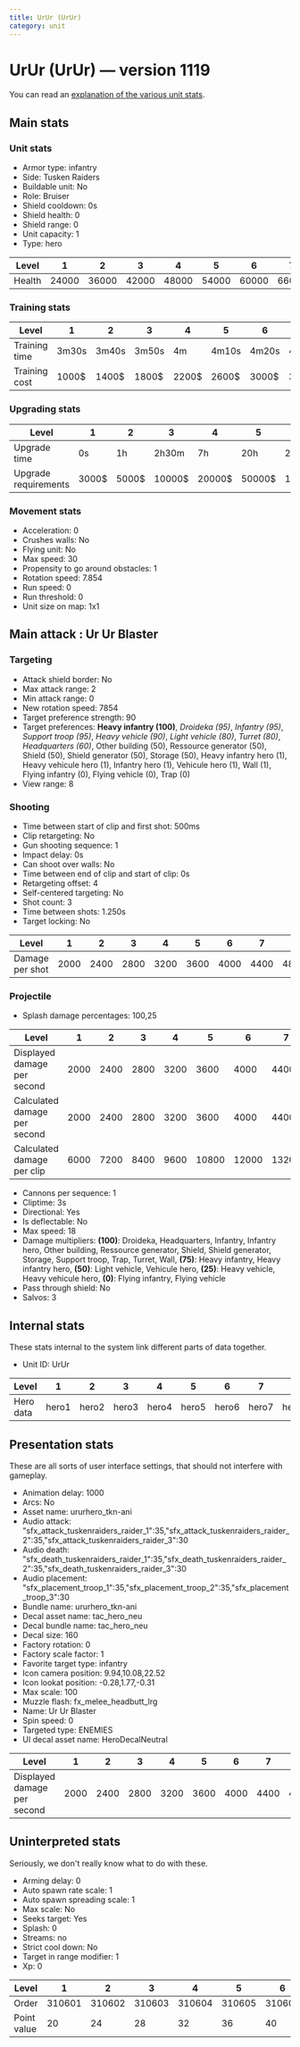 ```yaml
---
title: UrUr (UrUr)
category: unit
---
```


# UrUr (UrUr) — version 1119

You can read an [explanation  of the various unit stats](unitexplained.md).

## Main stats

### Unit stats

  * Armor type: infantry
  * Side: Tusken Raiders
  * Buildable unit: No
  * Role: Bruiser
  * Shield cooldown: 0s
  * Shield health: 0
  * Shield range: 0
  * Unit capacity: 1
  * Type: hero

|Level |1    |2    |3    |4    |5    |6    |7    |8    |9    |10   |
|------|-----|-----|-----|-----|-----|-----|-----|-----|-----|-----|
|Health|24000|36000|42000|48000|54000|60000|66000|72000|78000|90000|


### Training stats

|Level        |1    |2    |3    |4    |5    |6    |7    |8    |9    |10   |
|-------------|-----|-----|-----|-----|-----|-----|-----|-----|-----|-----|
|Training time|3m30s|3m40s|3m50s|4m   |4m10s|4m20s|4m30s|4m40s|4m50s|5m   |
|Training cost|1000$|1400$|1800$|2200$|2600$|3000$|3400$|4000$|4200$|4600$|


### Upgrading stats

|Level               |1    |2    |3     |4     |5     |6      |7      |8      |9       |10      |
|--------------------|-----|-----|------|------|------|-------|-------|-------|--------|--------|
|Upgrade time        |0s   |1h   |2h30m |7h    |20h   |2d12h  |4d     |6d     |1w1d    |1w5d    |
|Upgrade requirements|3000$|5000$|10000$|20000$|50000$|135000$|225000$|450000$|1500000$|2500000$|


### Movement stats

  * Acceleration: 0
  * Crushes walls: No
  * Flying unit: No
  * Max speed: 30
  * Propensity to go around obstacles: 1
  * Rotation speed: 7.854
  * Run speed: 0
  * Run threshold: 0
  * Unit size on map: 1x1

## Main attack : Ur Ur Blaster

### Targeting

  * Attack shield border: No
  * Max attack range: 2
  * Min attack range: 0
  * New rotation speed: 7854
  * Target preference strength: 90
  * Target preferences: **Heavy infantry (100)**, _Droideka (95)_, _Infantry (95)_, _Support troop (95)_, _Heavy vehicle (90)_, _Light vehicle (80)_, _Turret (80)_, _Headquarters (60)_, Other building (50), Ressource generator (50), Shield (50), Shield generator (50), Storage (50), Heavy infantry hero (1), Heavy vehicule hero (1), Infantry hero (1), Vehicule hero (1), Wall (1), Flying infantry (0), Flying vehicle (0), Trap (0)
  * View range: 8

### Shooting

  * Time between start of clip and first shot: 500ms
  * Clip retargeting: No
  * Gun shooting sequence: 1
  * Impact delay: 0s
  * Can shoot over walls: No
  * Time between end of clip and start of clip: 0s
  * Retargeting offset: 4
  * Self-centered targeting: No
  * Shot count: 3
  * Time between shots: 1.250s
  * Target locking: No

|Level          |1   |2   |3   |4   |5   |6   |7   |8   |9   |10  |
|---------------|----|----|----|----|----|----|----|----|----|----|
|Damage per shot|2000|2400|2800|3200|3600|4000|4400|4800|5200|6000|


### Projectile

  * Splash damage percentages: 100,25

|Level                       |1   |2   |3   |4   |5    |6    |7    |8    |9    |10   |
|----------------------------|----|----|----|----|-----|-----|-----|-----|-----|-----|
|Displayed damage per second |2000|2400|2800|3200|3600 |4000 |4400 |4800 |5200 |6000 |
|Calculated damage per second|2000|2400|2800|3200|3600 |4000 |4400 |4800 |5200 |6000 |
|Calculated damage per clip  |6000|7200|8400|9600|10800|12000|13200|14400|15600|18000|


  * Cannons per sequence: 1
  * Cliptime: 3s
  * Directional: Yes
  * Is deflectable: No
  * Max speed: 18
  * Damage multipliers: **(100)**: Droideka, Headquarters, Infantry, Infantry hero, Other building, Ressource generator, Shield, Shield generator, Storage, Support troop, Trap, Turret, Wall, **(75)**: Heavy infantry, Heavy infantry hero, **(50)**: Light vehicle, Vehicule hero, **(25)**: Heavy vehicle, Heavy vehicule hero, **(0)**: Flying infantry, Flying vehicle
  * Pass through shield: No
  * Salvos: 3

## Internal stats

These stats internal to the system link different parts of data together.

  * Unit ID: UrUr

|Level    |1    |2    |3    |4    |5    |6    |7    |8    |9    |10    |
|---------|-----|-----|-----|-----|-----|-----|-----|-----|-----|------|
|Hero data|hero1|hero2|hero3|hero4|hero5|hero6|hero7|hero8|hero9|hero10|


## Presentation stats

These are all sorts of user interface settings, that should not interfere with gameplay.

  * Animation delay: 1000
  * Arcs: No
  * Asset name: ururhero_tkn-ani
  * Audio attack: "sfx_attack_tuskenraiders_raider_1":35,"sfx_attack_tuskenraiders_raider_2":35,"sfx_attack_tuskenraiders_raider_3":30
  * Audio death: "sfx_death_tuskenraiders_raider_1":35,"sfx_death_tuskenraiders_raider_2":35,"sfx_death_tuskenraiders_raider_3":30
  * Audio placement: "sfx_placement_troop_1":35,"sfx_placement_troop_2":35,"sfx_placement_troop_3":30
  * Bundle name: ururhero_tkn-ani
  * Decal asset name: tac_hero_neu
  * Decal bundle name: tac_hero_neu
  * Decal size: 160
  * Factory rotation: 0
  * Factory scale factor: 1
  * Favorite target type: infantry
  * Icon camera position: 9.94,10.08,22.52
  * Icon lookat position: -0.28,1.77,-0.31
  * Max scale: 100
  * Muzzle flash: fx_melee_headbutt_lrg
  * Name: Ur Ur Blaster
  * Spin speed: 0
  * Targeted type: ENEMIES
  * UI decal asset name: HeroDecalNeutral

|Level                      |1   |2   |3   |4   |5   |6   |7   |8   |9   |10  |
|---------------------------|----|----|----|----|----|----|----|----|----|----|
|Displayed damage per second|2000|2400|2800|3200|3600|4000|4400|4800|5200|6000|


## Uninterpreted stats

Seriously, we don't really know what to do with these.

  * Arming delay: 0
  * Auto spawn rate scale: 1
  * Auto spawn spreading scale: 1
  * Max scale: No
  * Seeks target: Yes
  * Splash: 0
  * Streams: no
  * Strict cool down: No
  * Target in range modifier: 1
  * Xp: 0

|Level      |1     |2     |3     |4     |5     |6     |7     |8     |9     |10    |
|-----------|------|------|------|------|------|------|------|------|------|------|
|Order      |310601|310602|310603|310604|310605|310606|310607|310608|310609|310610|
|Point value|20    |24    |28    |32    |36    |40    |44    |48    |52    |60    |


